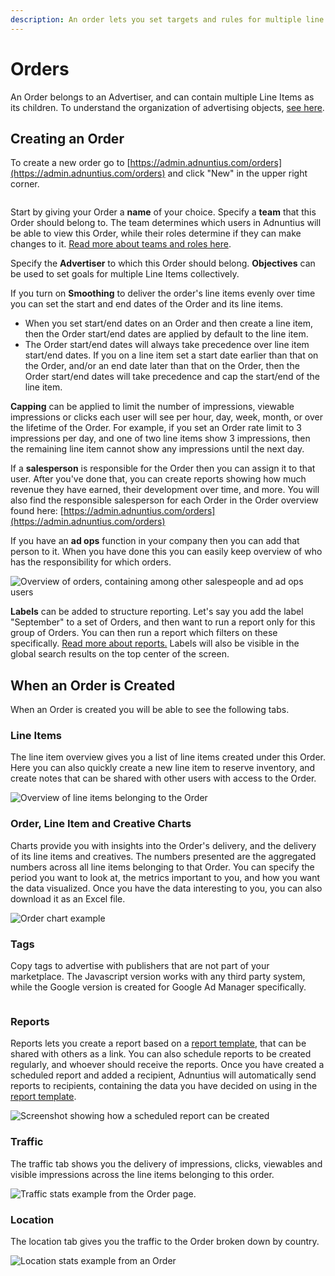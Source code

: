 ```yaml
---
description: An order lets you set targets and rules for multiple line items.
---
```


# Orders

An Order belongs to an Advertiser, and can contain multiple Line Items as its children. To understand the organization of advertising objects, [see here](./).&#x20;

## Creating an Order

To create a new order go to [https://admin.adnuntius.com/orders](https://admin.adnuntius.com/orders) and click "New" in the upper right corner.

<figure><img src="../../../.gitbook/assets/image (1) (1) (1) (1).png" alt=""><figcaption></figcaption></figure>

Start by giving your Order a **name** of your choice. Specify a **team** that this Order should belong to. The team determines which users in Adnuntius will be able to view this Order, while their roles determine if they can make changes to it. [Read more about teams and roles here](https://docs.adnuntius.com/adnuntius-advertising/admin-ui/users).

Specify the **Advertiser** to which this Order should belong. **Objectives** can be used to set goals for multiple Line Items collectively.

If you turn on **Smoothing** to deliver the order's line items evenly over time you can set the start and end dates of the Order and its line items.&#x20;

* When you set start/end dates on an Order and then create a line item, then the Order start/end dates are applied by default to the line item.&#x20;
* The Order start/end dates will always take precedence over line item start/end dates. If you on a line item set a start date earlier than that on the Order, and/or an end date later than that on the Order, then the Order start/end dates will take precedence and cap the start/end of the line item.

**Capping** can be applied to limit the number of impressions, viewable impressions or clicks each user will see per hour, day, week, month, or over the lifetime of the Order. For example, if you set an Order rate limit to 3 impressions per day, and one of two line items show 3 impressions, then the remaining line item cannot show any impressions until the next day.

If a **salesperson** is responsible for the Order then you can assign it to that user. After you've done that, you can create reports showing how much revenue they have earned, their development over time, and more. You will also find the responsible salesperson for each Order in the Order overview found here: [https://admin.adnuntius.com/orders](https://admin.adnuntius.com/orders)

If you have an **ad ops** function in your company then you can add that person to it. When you have done this you can easily keep overview of who has the responsibility for which orders.

![Overview of orders, containing among other salespeople and ad ops users](../../../.gitbook/assets/201811-advertising-order-overview.png)

**Labels** can be added to structure reporting. Let's say you add the label "September" to a set of Orders, and then want to run a report only for this group of Orders. You can then run a report which filters on these specifically. [Read more about reports.](../queries/advertising-queries.md) Labels will also be visible in the global search results on the top center of the screen.

## When an Order is Created

When an Order is created you will be able to see the following tabs.

### Line Items

The line item overview gives you a list of line items created under this Order. Here you can also quickly create a new line item to reserve inventory, and create notes that can be shared with other users with access to the Order.

![Overview of line items belonging to the Order](<../../../.gitbook/assets/202207 Line Item Overview from Order.png>)

### **Order, Line Item and Creative Charts**

Charts provide you with insights into the Order's delivery, and the delivery of its line items and creatives. The numbers presented are the aggregated numbers across all line items belonging to that Order. You can specify the period you want to look at, the metrics important to you, and how you want the data visualized. Once you have the data interesting to you, you can also download it as an Excel file.

![Order chart example](<../../../.gitbook/assets/202207 Order Chart from Order Page.png>)

### Tags

Copy tags to advertise with publishers that are not part of your marketplace. The Javascript version works with any third party system, while the Google version is created for Google Ad Manager specifically.&#x20;

<figure><img src="../../../.gitbook/assets/image (1) (1) (1) (1) (1).png" alt=""><figcaption></figcaption></figure>

### Reports

Reports lets you create a report based on a [report template](../reports/reports-templates-and-schedules.md), that can be shared with others as a link. You can also schedule reports to be created regularly, and whoever should receive the reports. Once you have created a scheduled report and added a recipient, Adnuntius will automatically send reports to recipients, containing the data you have decided on using in the [report template](../reports/reports-templates-and-schedules.md).

![Screenshot showing how a scheduled report can be created](<../../../.gitbook/assets/202207 Scheduled Reports from Order Page.png>)

### Traffic

The traffic tab shows you the delivery of impressions, clicks, viewables and visible impressions across the line items belonging to this order.

![Traffic stats example from the Order page.](<../../../.gitbook/assets/202207 Traffic Stats from Order Page.png>)

### Location

The location tab gives you the traffic to the Order broken down by country.&#x20;

![Location stats example from an Order](<../../../.gitbook/assets/202207 Location Stats from Order Page.png>)
